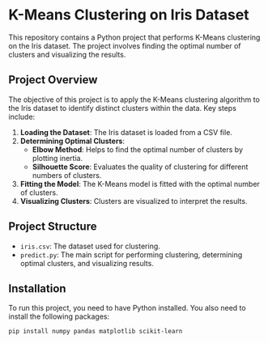 # K-Means Clustering on Iris Dataset

This repository contains a Python project that performs K-Means clustering on the Iris dataset. The project involves finding the optimal number of clusters and visualizing the results.

## Project Overview

The objective of this project is to apply the K-Means clustering algorithm to the Iris dataset to identify distinct clusters within the data. Key steps include:

1. **Loading the Dataset**: The Iris dataset is loaded from a CSV file.
2. **Determining Optimal Clusters**:
   - **Elbow Method**: Helps to find the optimal number of clusters by plotting inertia.
   - **Silhouette Score**: Evaluates the quality of clustering for different numbers of clusters.
3. **Fitting the Model**: The K-Means model is fitted with the optimal number of clusters.
4. **Visualizing Clusters**: Clusters are visualized to interpret the results.

## Project Structure

- `iris.csv`: The dataset used for clustering.
- `predict.py`: The main script for performing clustering, determining optimal clusters, and visualizing results.

## Installation

To run this project, you need to have Python installed. You also need to install the following packages:

```bash
pip install numpy pandas matplotlib scikit-learn
